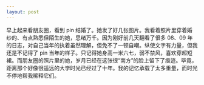 ```yaml
---
layout: post
---
```


早上起来看朋友圈，看到 pin 结婚了。她发了好几张图片。我看着照片里穿着婚纱的、有点熟悉但陌生的她，思绪万千。因为刚好前几天翻看了很多 08、09 年的日志，对自己当年的执着虽然理解，但免不了一顿自嘲。纵使文字有力量，但我还是不记得了 pin 当年的样子。只记得她身高一米六七，弱不禁风，喜欢穿超短裙。而朋友圈的照片里的她，岁月已经在这张很“南方”的脸上留下了痕迹。毕竟，距离那个好像很遥远的大学时光已经过了十年。我的记忆承载了太多重量，而时光不停地帮我稀释它们。
